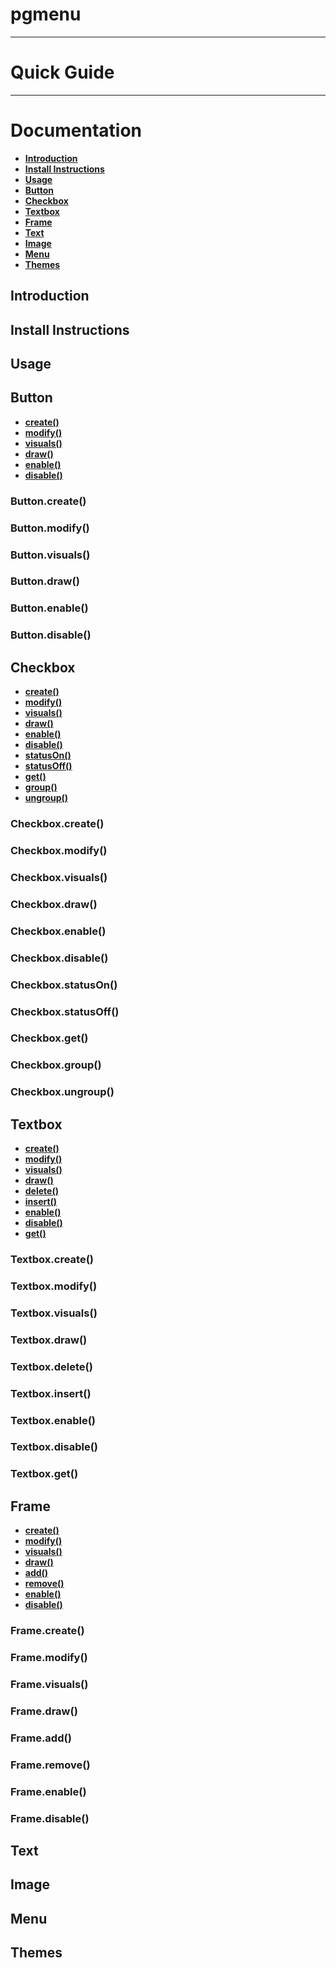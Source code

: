 # pgmenu

---

# Quick Guide

---

# Documentation

- **[Introduction](#introduction)**
- **[Install Instructions](#install-instructions)**
- **[Usage](#usage)**
- **[Button](#button)**
- **[Checkbox](#checkbox)**
- **[Textbox](#textbox)**
- **[Frame](#frame)**
- **[Text](#text)**
- **[Image](#image)**
- **[Menu](#menu)**
- **[Themes](#themes)**

## Introduction

## Install Instructions

## Usage

## Button

- **[create()](#buttoncreate)**
- **[modify()](#buttonmodify)**
- **[visuals()](#buttonvisuals)**
- **[draw()](#buttondraw)**
- **[enable()](#buttonenable)**
- **[disable()](#buttondisable)**

### Button.create()

### Button.modify()

### Button.visuals()

### Button.draw()

### Button.enable()

### Button.disable()

## Checkbox

- **[create()](#checkboxcreate)**
- **[modify()](#checkboxmodify)**
- **[visuals()](#checkboxvisuals)**
- **[draw()](#checkboxdraw)**
- **[enable()](#checkboxenable)**
- **[disable()](#checkboxdisable)**
- **[statusOn()](#checkboxstatuson)**
- **[statusOff()](#checkboxstatusoff)**
- **[get()](#checkboxget)**
- **[group()](#checkboxgroup)**
- **[ungroup()](#checkboxungroup)**

### Checkbox.create()

### Checkbox.modify()

### Checkbox.visuals()

### Checkbox.draw()

### Checkbox.enable()

### Checkbox.disable()

### Checkbox.statusOn()

### Checkbox.statusOff()

### Checkbox.get()

### Checkbox.group()

### Checkbox.ungroup()

## Textbox

- **[create()](#textboxcreate)**
- **[modify()](#textboxmodify)**
- **[visuals()](#textboxvisuals)**
- **[draw()](#textboxdraw)**
- **[delete()](#textboxdelete)**
- **[insert()](#textboxinsert)**
- **[enable()](#textboxenable)**
- **[disable()](#textboxdisable)**
- **[get()](#textboxget)**

### Textbox.create()

### Textbox.modify()

### Textbox.visuals()

### Textbox.draw()

### Textbox.delete()

### Textbox.insert()

### Textbox.enable()

### Textbox.disable()

### Textbox.get()

## Frame

- **[create()](#framecreate)**
- **[modify()](#framemodify)**
- **[visuals()](#framevisuals)**
- **[draw()](#framedraw)**
- **[add()](#frameadd)**
- **[remove()](#frameremove)**
- **[enable()](#frameenable)**
- **[disable()](#framedisable)**

### Frame.create()

### Frame.modify()

### Frame.visuals()

### Frame.draw()

### Frame.add()

### Frame.remove()

### Frame.enable()

### Frame.disable()

## Text

## Image

## Menu

## Themes